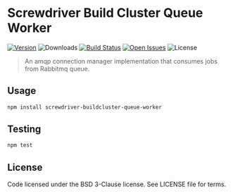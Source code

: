 # Screwdriver Build Cluster Queue Worker
[![Version][npm-image]][npm-url] ![Downloads][downloads-image] [![Build Status][status-image]][status-url] [![Open Issues][issues-image]][issues-url] ![License][license-image]

> An amqp connection manager implementation that consumes jobs from Rabbitmq queue.

## Usage

```bash
npm install screwdriver-buildcluster-queue-worker
```

## Testing

```bash
npm test
```

## License

Code licensed under the BSD 3-Clause license. See LICENSE file for terms.

[npm-image]: https://img.shields.io/npm/v/screwdriver-buildcluster-queue-worker.svg
[npm-url]: https://npmjs.org/package/screwdriver-buildcluster-queue-worker
[downloads-image]: https://img.shields.io/npm/dt/screwdriver-buildcluster-queue-worker.svg
[license-image]: https://img.shields.io/npm/l/screwdriver-buildcluster-queue-worker.svg
[issues-image]: https://img.shields.io/github/issues/screwdriver-cd/buildcluster-queue-worker.svg
[issues-url]: https://github.com/screwdriver-cd/buildcluster-queue-worker/issues
[status-image]: https://cd.screwdriver.cd/pipelines/1825/badge
[status-url]: https://cd.screwdriver.cd/pipelines/1825

